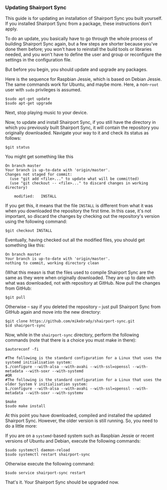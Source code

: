 
### Updating Shairport Sync
This guide is for updating an installation of Shairport Sync you built yourself. If you installed Shairport Sync from a package, these instructions don't apply. 

To do an update, you basically have to go through the whole process of building Shairport Sync again,
but a few steps are shorter because you've done them before; you won't have to reinstall the build tools or libraries needed, and you won't have to define the user and group or reconfigure the settings in the configuration file.

But before you begin, you should update and upgrade any packages.

Here is the sequence for Raspbian Jessie, which is based on Debian Jessie. The same commands work for Ubuntu, and maybe more. Here, a non-`root` user with `sudo` privileges is assumed.

```
$sudo apt-get update
$sudo apt-get upgrade
```
Next, stop playing music to your device.

Now, to update and install Shairport Sync, if you still have the directory in which you previously built Shairport Sync, it will contain the repository you originally downloaded. Navigate your way to it and check its status as follows:
```
$git status
```
You might get something like this
```
On branch master
Your branch is up-to-date with 'origin/master'.
Changes not staged for commit:
  (use "git add <file>..." to update what will be committed)
  (use "git checkout -- <file>..." to discard changes in working directory)

	modified:   INSTALL
```

If you get this, it means that the file `INSTALL` is different from what it was when you downloaded the repository the first time. In this case, it's not important, so discard the changes by checking out the repository's version using the following command:

```
$git checkout INSTALL
```
Eventually, having checked out all the modified files, you should get something like this:
```
On branch master
Your branch is up-to-date with 'origin/master'.
nothing to commit, working directory clean
```
(What this measn is that the files used to compile Shairport Sync are the same as they were when originally downloaded. They are up to date with what was downloaded, not with repository at GitHub. Now pull the changes from GitHub:

```
$git pull
```
Otherwise – say if you deleted the repository – just pull Shairport Sync from GitHub again and move into the new directory:
```
$git clone https://github.com/mikebrady/shairport-sync.git
$cd shairport-sync
```
Now, while in the `shairport-sync` directory, perform the following commands (note that there is a choice you must make in there):
```
$autoreconf -fi

#The following is the standard configuration for a Linux that uses the systemd initialisation system:
$./configure --with-alsa --with-avahi --with-ssl=openssl --with-metadata --with-soxr --with-systemd
#OR
#The following is the standard configuration for a Linux that uses the older System V initialisation system:
$./configure --with-alsa --with-avahi --with-ssl=openssl --with-metadata --with-soxr --with-systemv

$make
$sudo make install
```
At this point you have downloaded, compiled and installed the updated Shairport Sync. However, the older version is still running. So, you need to do a little more: 

If you are on a `systemd`-based system such as Raspbian Jessie or recent versions of Ubuntu and Debian, execute the following commands:
```
$sudo systemctl daemon-reload
$sudo systemctl restart shairport-sync
```
Otherwise execute the following command:
```
$sudo service shairport-sync restart
```

That's it. Your Shairport Sync should be upgraded now. 
